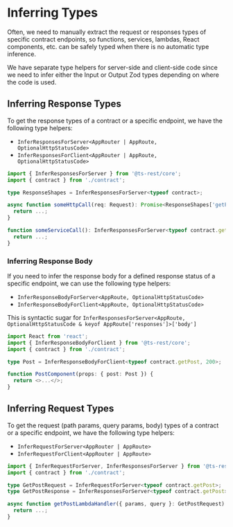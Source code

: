 # Inferring Types

Often, we need to manually extract the request or responses types of specific contract endpoints, so functions, services, lambdas, React components, etc. can be safely typed
when there is no automatic type inference.

We have separate type helpers for server-side and client-side code since we need to infer either the Input or Output Zod types depending on
where the code is used.

## Inferring Response Types

To get the response types of a contract or a specific endpoint, we have the following type helpers:

- `InferResponsesForServer<AppRouter | AppRoute, OptionalHttpStatusCode>`
- `InferResponsesForClient<AppRouter | AppRoute, OptionalHttpStatusCode>`

```typescript
import { InferResponsesForServer } from '@ts-rest/core';
import { contract } from './contract';

type ResponseShapes = InferResponsesForServer<typeof contract>;

async function someHttpCall(req: Request): Promise<ResponseShapes['getPosts']> {
  return ...;
}

function someServiceCall(): InferResponsesForServer<typeof contract.getPosts> {
  return ...;
}
```

### Inferring Response Body

If you need to infer the response body for a defined response status of a specific endpoint, we can use the following type helpers:

- `InferResponseBodyForServer<AppRoute, OptionalHttpStatusCode>`
- `InferResponseBodyForClient<AppRoute, OptionalHttpStatusCode>`

This is syntactic sugar for `InferResponsesForServer<AppRoute, OptionalHttpStatusCode & keyof AppRoute['responses']>['body']`

```typescript
import React from 'react';
import { InferResponseBodyForClient } from '@ts-rest/core';
import { contract } from './contract';

type Post = InferResponseBodyForClient<typeof contract.getPost, 200>;

function PostComponent(props: { post: Post }) {
  return <>...</>;
}
```

## Inferring Request Types

To get the request (path params, query params, body) types of a contract or a specific endpoint, we have the following type helpers:

- `InferRequestForServer<AppRouter | AppRoute>`
- `InferRequestForClient<AppRouter | AppRoute>`

```typescript
import { InferRequestForServer, InferResponsesForServer } from '@ts-rest/core';
import { contract } from './contract';

type GetPostRequest = InferRequestForServer<typeof contract.getPost>;
type GetPostResponse = InferResponsesForServer<typeof contract.getPost>;

async function getPostLambdaHandler({ params, query }: GetPostRequest): Promise<GetPostResponse> {
  return ...;
}
```
